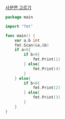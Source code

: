[사분면 고르기](https://www.acmicpc.net/problem/14681)
```go
package main

import "fmt"

func main() {
	var a,b int
	fmt.Scan(&a,&b)
	if a>0{
		if b>0{
			fmt.Print(1)
		} else{
			fmt.Print(4)
		}
	} else{
		if b>0{
			fmt.Print(2)
		} else{
			fmt.Print(3)
		}
	}
}
```